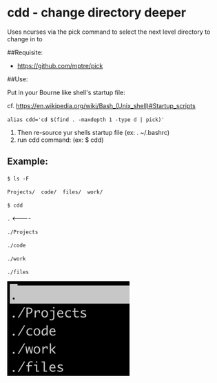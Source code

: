 # cdd - change directory deeper

Uses ncurses via the pick command to select the next level 
directory to change in to

##Requisite:

* https://github.com/mptre/pick

##Use:

Put in your Bourne like shell's startup file:

cf. https://en.wikipedia.org/wiki/Bash_(Unix_shell)#Startup_scripts

`alias cdd='cd $(find . -maxdepth 1 -type d | pick)'`

1. Then re-source yur shells startup file (ex:  . ~/.bashrc)
2. run cdd command: (ex: $ cdd)

## Example:

`$ ls -F`

`Projects/  code/  files/  work/`

`$ cdd`

`.` <----

`./Projects`

`./code`

`./work`

`./files`

![Screenshot](https://github.com/KevinPInscoe/unix-hacks/blob/master/cdd/cdd-example.png?raw=true)


